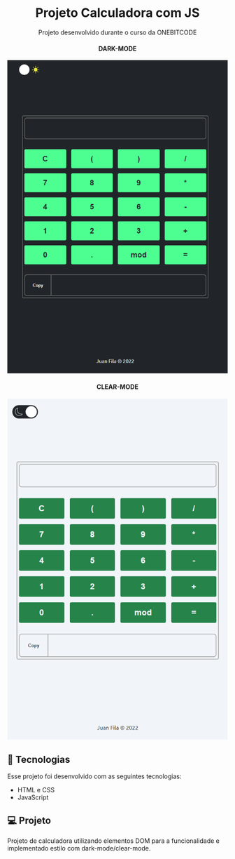 <h1 align="center"> Projeto Calculadora com JS </h1>

<p align="center">
Projeto desenvolvido durante o curso da ONEBITCODE
</p>

<h4 align="center">
  DARK-MODE
</h4>
<p align="center">
  <img src="./img-projeto/Cacl1.PNG"></img>
</p>

<h4 align="center">
  CLEAR-MODE
</h4>
<p align="center">
  <img src="./img-projeto/clear-mode-calcjs.PNG"></img>
</p>

## 🚀 Tecnologias

Esse projeto foi desenvolvido com as seguintes tecnologias:

- HTML e CSS
- JavaScript

## 💻 Projeto

Projeto de calculadora utilizando elementos DOM para a funcionalidade e implementado estilo com dark-mode/clear-mode.
